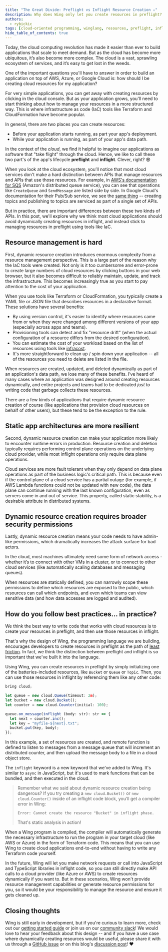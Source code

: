 ```yaml
---
title: "The Great Divide: Preflight vs Inflight Resource Creation ⚔️"
description: Why does Wing only let you create resources in preflight?
authors: 
  - rybickic
tags: [cloud-oriented programming, winglang, resources, preflight, inflight, iac, security]
hide_table_of_contents: true
---
```


Today, the cloud computing revolution has made it easier than ever to build
applications that scale to meet demand. But as the cloud has become more
ubiquitous, it’s also become more complex. The cloud is a vast, sprawling
ecosystem of services, and it’s easy to get lost in the weeds.

One of the important questions you'll have to answer in order to build an
application on top of AWS, Azure, or Google Cloud is: how should I be creating
cloud resources for my application?

For very simple applications, you can get away with creating resources by clicking
in the cloud console. But as your application grows, you'll need to start
thinking about how to manage your resources in a more structured way. This is
where infrastructure as code (IaC) tools like Terraform and CloudFormation have
become popular.

In general, there are two places you can create resources:

* Before your application starts running, as part your app's deployment.
* While your application is running, as part of your app's data path.

In the context of the _cloud_, we find it helpful to imagine our applications as
software that "take flight" through the cloud. Hence, we like to call these two
part's of the app's lifecycle **preflight** and **inflight**. Clever, right? 😎

When you look at the cloud ecosystem, you’ll notice that most cloud services
don't make a hard distinction between APIs that manage resources and APIs that
use those resources. For example, in [AWS's documentation for
SQS](https://docs.aws.amazon.com/AWSSimpleQueueService/latest/APIReference/API_AddPermission.html)
(Amazon's distributed queue service), you can see that operations like
`CreateQueue` and `SendMessage` are listed side by side. In Google Cloud's
documentation for their Pub/Sub service, we see the [same
thing](https://cloud.google.com/pubsub/docs/reference/rest/v1/projects.topics)
-- creating topics and publishing to topics are serviced as part of a single set
of APIs.

But in practice, there are important differences between these two kinds of
APIs. In this post, we'll explore why we think most cloud applications should
avoid dynamically creating resources in inflight, and instead stick to managing
resources in preflight using tools like IaC.

## Resource management is hard

First, dynamic resource creation introduces enormous complexity from a resource
management perspective. This is a large part of the reason why the IaC tools
were created. Not only is it too cumbersome and error-prone to create large
numbers of cloud resources by clicking buttons in your web browser, but it also
becomes difficult to reliably maintain, update, and track the infrastructure.
This becomes increasingly true as you start to pay attention to the cost of your
application.

When you use tools like Terraform or CloudFormation, you typically create a YAML
file or JSON file that describes resources in a declarative format. These
solutions have several benefits:

* By using version control, it's easier to identify where resources came from or
when they were changed among different versions of your app (especially across
apps and teams).
* Provisioning tools can detect and fix "resource drift" (when the actual
configuration of a resource differs from the desired configuration).
* You can estimate the cost of your workload based on the list of resources
using tools like [infracost](https://www.infracost.io).
* It's more straightforward to clean up / spin down your application -- all of
the resources you need to delete are listed in the file.

When resources are created, updated, and deleted dynamically as part of an
application's data path, we lose many of these benefits. I’ve heard of many
cases where an application was designed around creating resources dynamically,
and entire projects and teams had to be dedicated *just* to writing code that
garbage collects these resources.

There are a few kinds of applications that require dynamic resource creation of
course (like applications that provision cloud resources on behalf of other
users), but these tend to be the exception to the rule.

## Static app architectures are more resilient

Second, dynamic resource creation can make your application more likely to
encounter runtime errors in production. Resource creation and deletion typically
requires performing control plane operations on the underlying cloud provider,
while most inflight operations only require data plane operations.

Cloud services are more fault tolerant when they only depend on data plane
operations as part of the business logic's critical path. This is because even
if the control plane of a cloud service has a partial outage (for example, if
AWS Lambda functions could not be updated with new code), the data plane can
continue running with the last known configuration, even as servers come in and
out of service. This property, called static stability, is a desirable attribute
in distributed systems.

## Dynamic resource creation requires broader security permissions

Lastly, dynamic resource creation means your code needs to have admin-like
permissions, which dramatically increases the attack surface for bad actors.

In the cloud, most machines ultimately need some form of network access -
whether it’s to connect with other VMs in a cluster, or to connect to other
cloud services (like automatically scaling databases and messaging queues).

When resources are statically defined, you can narrowly scope these permissions
to define which resources are exposed to the public, which resources can call
which endpoints, and even which teams can view sensitive data (and how data
accesses are logged and audited).

## How do you follow best practices... in practice?

We think the best way to write code that works with cloud resources is to create
your resources in preflight, and then use those resources in inflight.

That's why the design of Wing, the programming language we are building,
encourages developers to create resources in preflight as the path of [least
friction](./2023-02-02-good-cognitive-friction.md). In fact, we think the
distinction between preflight and inflight is so important that we've built it
into the language.

Using Wing, you can create resources in preflight by simply initializing one
of the batteries-included resources, like `Bucket` or `Queue` or `Topic`. Then,
you can use those resources in inflight by referencing them like any other
code:

```js
bring cloud;

let queue = new cloud.Queue(timeout: 2m);
let bucket = new cloud.Bucket();
let counter = new cloud.Counter(initial: 100);

queue.on_message(inflight (body: str): str => {
  let next = counter.inc();
  let key = "myfile-${next}.txt";
  bucket.put(key, body);
});
```

In this example, a set of resources are created, and remote function is defined to
listen to messages from a message queue that will increment an distributed
counter, and then upload the message body to a file in a cloud object store.

The `inflight` keyword is a new keyword that we've added to Wing. It's similar
to `async` in JavaScript, but it's used to mark functions that can be bundled,
and then executed in the cloud.

>
> Remember what we said about dynamic resource creation being dangerous? If you
> try creating a `new cloud.Bucket()` or `new cloud.Counter()` inside of an
> inflight code block, you’ll get a compiler error in Wing:
>
> ```
> Error: Cannot create the resource "Bucket" in inflight phase.
> ```
>
> That's static analysis in action!
>

When a Wing program is compiled, the compiler will automatically generate the
necessary infrastructure to run the program in your target cloud (like AWS or
Azure) in the form of Terraform code. This means that you can use Wing to create
cloud applications end-to-end without having to write any Terraform code
yourself.

In the future, Wing will let you make network requests or call into JavaScript
and TypeScript libraries in inflight code, so you can still directly make API
calls to a cloud provider (like Azure or AWS) to create resources dynamically if
you want to. But in these scenarios, Wing won't provide resource management
capabilities or generate resource permissions for you, so it would be your
responsibility to manage the resource and ensure it gets cleaned up.

## Closing thoughts

Wing is still early in development, but if you're curious to learn more, check
out our [getting started guide](https://docs.winglang.io/getting-started) or
join us on our [community slack](https://t.winglang.io/slack)! We would love to
hear your feedback about this design -- and if you have a use case where
dynamically creating resources would be useful, please share it with us through
a [GitHub issue](https://github.com/winglang/wing/issues/new/choose) or on this
blog's [discussion post](https://github.com/winglang/wing/discussions/1490)! ❤️
